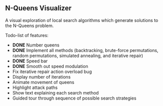 ## N-Queens Visualizer

A visual exploration of local search algorithms which generate solutions to the N-Queens problem.

Todo-list of features:
* **DONE** Number queens
* **DONE** Implement all methods (backtracking, brute-force permutations, random permutations, simulated annealing, and iterative repair)
* **DONE** Speed bar
* **DONE** Smooth out speed modulation
* Fix iterative repair action overload bug
* Display number of iterations
* Animate movement of queens
* Highlight attack paths
* Show text explaining each search method
* Guided tour through sequence of possible search strategies
